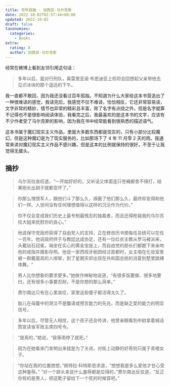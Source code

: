 ```yaml
---
title: 百年孤独 - 加西亚·马尔克斯
date: 2022-10-02T02:57:44+08:00
updated: 2022-10-02
draft: false
taxonomies:
  categories:
    - Books
extra:
  rating: 8
  author: 加西亚·马尔克斯
---
```


经常在微博上看到友邻引用这句话：

> 多年以后，面对行刑队，奥雷里亚诺·布恩迪亚上校将会回想起父亲带他去见识冰块的那个遥远的下午。

我一直都不敢回，因为我还没看过百年孤独。不知道为什么大家给这本书营造出了一种很难读的感觉，我读完后，我感觉不仅不难读，恰恰相反，它还非常容易读，文字非常的精妙，情节也异常的精彩且丰富，除了名字有点绕之外，但是名字就算不记得也不是很影响阅读体验，我看完之后，我最喜欢的是这本书的文字，应该有不少作者受了马尔克斯的影响，因为我在书中经常能看到很熟悉的描述语气。

<!-- more -->

这本书属于魔幻现实主义作品，里面大多数东西都是现实的，只有小部分比较魔幻，但是这种魔幻是为了现实服务的，比如那场下了 4 年 11 月零 2 天的雨。我通常来讲对魔幻现实主义作品不感兴趣，但是这本的比例就保持的很好，不至于让我觉得无厘头。

## 摘抄

> 乌尔苏拉哀叹道，“一开始好好的，又听话又体面连只苍蝇都舍不得打，结果刚长出胡子就都变坏了。”

> 你那么憎恨军人，跟他们斗了那么久，琢磨了他们那么久，最终却变得和他们一样。人世间没有任何理想值得以这样的沉沦作为代价。”

> 你不仅会变成我们历史上最专制最残忍的独裁者，而且还得枪毙我的乌尔苏拉大姐来抚慰你的良心。”

> 他说保守党政府获得了自由党人的支持，正在修改历书使每任总统可以在任一百年。他说政府终于与教廷达成协定，还有一位红衣主教从罗马被派来，头戴钻石冠冕，端坐在实心的黄金宝座上，而自由党的部长们都跪下来亲吻他的戒指并摄影存照。他说一家西班牙剧团经过首都时，女主唱在化妆室里被一群戴面具的人绑架，到了星期天却出现在共和国总统的消夏别墅里跳裸体舞。“

> 男人比你想象的要求更多。”她故作神秘地说道，“有很多饭要做、很多地要扫，还有很多小事要忍耐，不是你想的那么简单。”

> 费尔南达只有在心里哀叹，家里这些傻子都活得太久了。

> 胎儿在母腹中的哭泣不是腹语或预言能力的先兆，而是缺乏爱的能力的明显信号。

> 多年以后，尽管无人相信，这个孩子还会传讲，他曾亲眼看到中尉拿着喊话筒宣读省军政主席四号令。

> “是真的，”她说，“我等雨停了就死。”

> 因为在她看来门发明出来就是为了关闭，对街上动静的好奇则只属于青楼女子。

> “你站在我的位置想想，”佩特拉·科特斯恳求道，“想想我是多么爱他才甘心受这种羞辱。” “对一个姘头来说什么羞辱都是应得的，”费尔南达反驳道，“反正你有的是男人，把这靴子留给下一个死的时候穿吧。”
